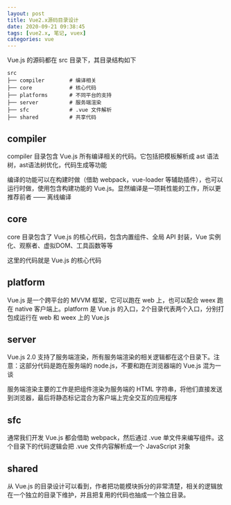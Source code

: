 ```yaml
---
layout: post
title: Vue2.x源码目录设计
date: 2020-09-21 09:38:45
tags: [vue2.x, 笔记, vuex]
categories: vue
---
```


Vue.js 的源码都在 src 目录下，其目录结构如下

```
src
├── compiler        # 编译相关 
├── core            # 核心代码 
├── platforms       # 不同平台的支持
├── server          # 服务端渲染
├── sfc             # .vue 文件解析
├── shared          # 共享代码
```

<!-- more  -->

## compiler

compiler 目录包含 Vue.js 所有编译相关的代码。它包括把模板解析成 ast 语法树，ast语法树优化，代码生成等功能

编译的功能可以在构建时做（借助 webpack，vue-loader 等辅助插件），也可以运行时做，使用包含构建功能的 Vue.js。显然编译是一项耗性能的工作，所以更推荐前者 —— 离线编译

## core

core 目录包含了 Vue.js 的核心代码，包含内置组件、全局 API 封装，Vue 实例化、观察者、虚拟DOM、工具函数等等

这里的代码就是 Vue.js 的核心代码

## platform

Vue.js 是一个跨平台的 MVVM 框架，它可以跑在 web 上，也可以配合 weex 跑在 native 客户端上。platform 是 Vue.js 的入口，2个目录代表两个入口，分别打包成运行在 web 和 weex 上的 Vue.js

## server

Vue.js 2.0 支持了服务端渲染，所有服务端渲染的相关逻辑都在这个目录下。注意：这部分代码是跑在服务端的 node.js，不要和跑在浏览器端的 Vue.js 混为一谈

服务端渲染主要的工作是把组件渲染为服务端的 HTML 字符串，将他们直接发送到浏览器，最后将静态标记混合为客户端上完全交互的应用程序

## sfc

通常我们开发 Vue.js 都会借助 webpack，然后通过 .vue 单文件来编写组件。这个目录下的代码逻辑会把 .vue 文件内容解析成一个 JavaScript 对象

## shared

从 Vue.js 的目录设计可以看到，作者把功能模块拆分的非常清楚，相关的逻辑放在一个独立的目录下维护，并且把复用的代码也抽成一个独立目录。
